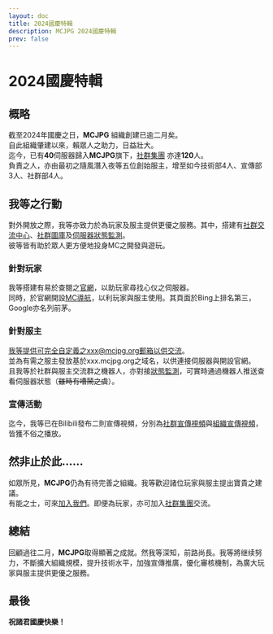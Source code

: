 ```yaml
---
layout: doc
title: 2024國慶特輯
description: MCJPG 2024國慶特輯
prev: false
---
```

# 2024國慶特輯  
## 概略  
截至2024年國慶之日，**MCJPG** 組織創建已逾二月矣。    
自此組織肇建以來，賴眾人之助力，日益壯大。    
迄今，已有**40**伺服器歸入**MCJPG**旗下，[社群集團](https://go.flweb.cn/qunmcwp "社群集團") 亦達**120**人。    
負責之人，亦由最初之隨風潛入夜等五位創始服主，增至如今技術部4人、宣傳部3人、社群部4人。  
## 我等之行動  
對外開放之際，我等亦致力於為玩家及服主提供更優之服務。其中，搭建有[社群交流中心](https://com.mcjpg.org/ "社群交流中心")、[社群圖庫](https://https://image.mcjpg.org/ "社群圖庫")及[伺服器狀態監測](https://status.mcjpg.org/ "伺服器狀態監測")。    
彼等皆有助於眾人更方便地投身MC之開發與遊玩。  
### 針對玩家  
我等搭建有易於查閱之[官網](/ "官網")，以助玩家尋找心仪之伺服器。    
同時，於官網開設[MC導航](/nav/ "MC導航")，以利玩家與服主使用。其頁面於Bing上排名第三，Google亦名列前茅。  
### 針對服主  
我等提供可完全自定義之xxx@mcjpg.org郵箱以供交流。    
並為有需之服主發放基於xxx.mcjpg.org之域名，以供連接伺服器與開設官網。    
且我等於社群與服主交流群之機器人，亦對接[狀態監測](https://status.mcjpg.org "狀態監測")，可實時通過機器人推送查看伺服器狀態（~~雖時有嘈鬧之虞~~）。  
### 宣傳活動  
迄今，我等已在Bilibili發布二則宣傳視頻，分別為[社群宣傳視頻](https://www.bilibili.com/video/BV1pH4GehErc/ "社群宣傳視頻")與[組織宣傳視頻](https://www.bilibili.com/video/BV11geceREMb/ "組織宣傳視頻")，皆獲不俗之播放。  
## 然非止於此......  
如眾所見，**MCJPG**仍為有待完善之組織。我等歡迎諸位玩家與服主提出寶貴之建議。    
有能之士，可來[加入我們](https://docs.qq.com/form/page/DZWhlcXZnZWZVUmhR#/result "加入我們")。即便為玩家，亦可加入[社群集團](https://go.flweb.cn/qunmcwp "社群集團")交流。  
## 總結  
回顧過往二月，**MCJPG**取得顯著之成就。然我等深知，前路尚長。我等將继续努力，不斷擴大組織規模，提升技術水平，加強宣傳推廣，優化審核機制，為廣大玩家與服主提供更優之服務。  
## 最後  
**祝諸君國慶快樂！**

